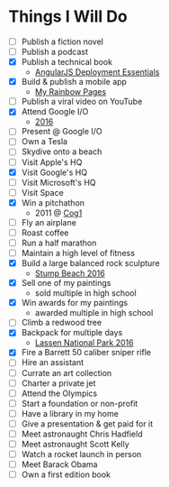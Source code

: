 # Things I Will Do

- [ ] Publish a fiction novel
- [ ] Publish a podcast
- [X] Publish a technical book
  - [AngularJS Deployment Essentials](https://www.packtpub.com/web-development/angularjs-deployment-essentials)
- [X] Build & publish a mobile app
  - [My Rainbow Pages](https://play.google.com/store/apps/details?id=com.ionicframework.rainbowpages177570&hl=en)
- [ ] Publish a viral video on YouTube
- [X] Attend Google I/O
  - [2016](https://events.google.com/io2016/)
- [ ] Present @ Google I/O
- [ ] Own a Tesla
- [ ] Skydive onto a beach
- [ ] Visit Apple's HQ
- [X] Visit Google's HQ
- [ ] Visit Microsoft's HQ
- [ ] Visit Space
- [X] Win a pitchathon
  - 2011 @ [Cog1](http://cog1.com/)
- [ ] Fly an airplane
- [ ] Roast coffee
- [ ] Run a half marathon
- [ ] Maintain a high level of fitness
- [X] Build a large balanced rock sculpture
  - [Stump Beach 2016](https://goo.gl/photos/MW162iSPXwN3tD4K8)
- [X] Sell one of my paintings
  - sold multiple in high school
- [X] Win awards for my paintings
  - awarded multiple in high school
- [ ] Climb a redwood tree
- [X] Backpack for multiple days
  - [Lassen National Park 2016](https://goo.gl/photos/GDx3kFDZ91A3an7a9)
- [X] Fire a Barrett 50 caliber sniper rifle
- [ ] Hire an assistant
- [ ] Currate an art collection
- [ ] Charter a private jet
- [ ] Attend the Olympics
- [ ] Start a foundation or non-profit
- [ ] Have a library in my home
- [ ] Give a presentation & get paid for it
- [ ] Meet astronaught Chris Hadfield
- [ ] Meet astronaught Scott Kelly
- [ ] Watch a rocket launch in person
- [ ] Meet Barack Obama
- [ ] Own a first edition book
